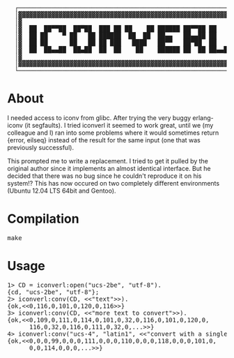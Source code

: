 <pre>
  ┌─────────────────────────────────────────────────────────────┐
  │▓▓▓▓▓▓▓▓▓▓▓▓▓▓▓▓▓▓▓▓▓▓▓▓▓▓▓▓▓▓▓▓▓▓▓▓▓▓▓▓▓▓▓▓▓▓▓▓▓▓▓▓▓▓▓▓▓▓▓▓▓│
  │▓                                                           ▓│
  │▓  ██  ██▀▀██  ██▀██  ███ ██ ██    ██ ██████ ██▀▀██ ██      ▓│
  │▓  ██ ██    ▀ ██   ██ ██████  ██  ██  ██▄▄   ██▄▄██ ██      ▓│
  │▓  ██ ██      ██   ██ ██ ███   ████   ██▀▀   ██▀██  ██   ▄  ▓│
  │▓  ██  ██▄▄██  ██▄██  ██  ██    ██    ██████ ██  ██ ██▄▄██  ▓│
  │▓                                                           ▓│
  │▓▓▓▓▓▓▓▓▓▓▓▓▓▓▓▓▓▓▓▓▓▓▓▓▓▓▓▓▓▓▓▓▓▓▓▓▓▓▓▓▓▓▓▓▓▓▓▓▓▓▓▓▓▓▓▓▓▓▓▓▓│
  └─────────────────────────────────────────────────────────────┘
</pre>

About
=====

I needed access to iconv from glibc. After trying the very buggy erlang-iconv (it segfaults). I tried iconverl it seemed to work great, until we (my colleague and I) ran into some problems where it would sometimes return {error, eilseq} instead of the result for the same input (one that was previously successful). 

This prompted me to write a replacement. I tried to get it pulled by the original author since it implements an almost identical interface. But he decided that there was no bug since he couldn't reproduce it on his system!? This has now occured on two completely different environments (Ubuntu 12.04 LTS 64bit and Gentoo). 

Compilation
===========

<pre>
make
</pre>

Usage
=====

<pre>
1> CD = iconverl:open("ucs-2be", "utf-8").
{cd, "ucs-2be", "utf-8"};
2> iconverl:conv(CD, &lt;&lt;"text"&gt;&gt;).
{ok,&lt;&lt;0,116,0,101,0,120,0,116&gt;&gt;}
3> iconverl:conv(CD, &lt;&lt;"more text to convert"&gt;&gt;).
{ok,&lt;&lt;0,109,0,111,0,114,0,101,0,32,0,116,0,101,0,120,0,
      116,0,32,0,116,0,111,0,32,0,...&gt;&gt;}
4> iconverl:conv("ucs-4", "latin1", &lt;&lt;"convert with a single function call"&gt;&gt;).
{ok,&lt;&lt;0,0,0,99,0,0,0,111,0,0,0,110,0,0,0,118,0,0,0,101,0,
      0,0,114,0,0,0,...&gt;&gt;}
</pre>
